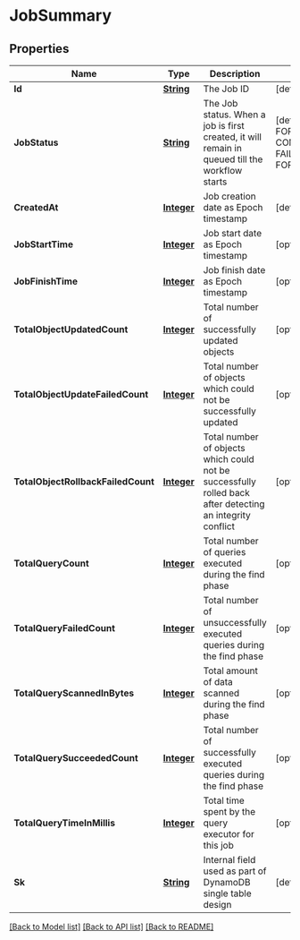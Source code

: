 # JobSummary
## Properties

Name | Type | Description | Notes
------------ | ------------- | ------------- | -------------
**Id** | [**String**](string.md) | The Job ID | [default to null]
**JobStatus** | [**String**](string.md) | The Job status. When a job is first created, it will remain in queued till the workflow starts | [default to QUEUED] [enum: QUEUED, RUNNING, FORGET_COMPLETED_CLEANUP_IN_PROGRESS, COMPLETED, COMPLETED_CLEANUP_FAILED, FAILED, FIND_FAILED, FORGET_FAILED, FORGET_PARTIALLY_FAILED]
**CreatedAt** | [**Integer**](integer.md) | Job creation date as Epoch timestamp | [default to null]
**JobStartTime** | [**Integer**](integer.md) | Job start date as Epoch timestamp | [optional] [default to null]
**JobFinishTime** | [**Integer**](integer.md) | Job finish date as Epoch timestamp | [optional] [default to null]
**TotalObjectUpdatedCount** | [**Integer**](integer.md) | Total number of successfully updated objects | [optional] [default to 0]
**TotalObjectUpdateFailedCount** | [**Integer**](integer.md) | Total number of objects which could not be successfully updated | [optional] [default to 0]
**TotalObjectRollbackFailedCount** | [**Integer**](integer.md) | Total number of objects which could not be successfully rolled back after detecting an integrity conflict | [optional] [default to 0]
**TotalQueryCount** | [**Integer**](integer.md) | Total number of queries executed during the find phase | [optional] [default to 0]
**TotalQueryFailedCount** | [**Integer**](integer.md) | Total number of unsuccessfully executed queries during the find phase | [optional] [default to 0]
**TotalQueryScannedInBytes** | [**Integer**](integer.md) | Total amount of data scanned during the find phase | [optional] [default to 0]
**TotalQuerySucceededCount** | [**Integer**](integer.md) | Total number of successfully executed queries during the find phase | [optional] [default to 0]
**TotalQueryTimeInMillis** | [**Integer**](integer.md) | Total time spent by the query executor for this job | [optional] [default to 0]
**Sk** | [**String**](string.md) | Internal field used as part of DynamoDB single table design | [default to null]

[[Back to Model list]](../README.md#documentation-for-models) [[Back to API list]](../README.md#documentation-for-api-endpoints) [[Back to README]](../README.md)

